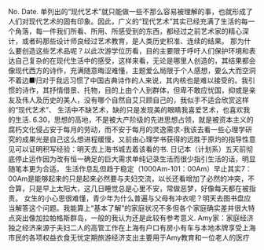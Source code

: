 No.
Date.
单列出的“现代艺术”就只能做一些不那么容易被理解的事，也就形成了人们对现代艺术的固有印象。因此，广义的“现代艺术”其实已经充满了生活的每一个角落，每一件我们所看、所用、所感受到的东西，都经过之前艺术家的精心深计，或者码那些设计师良经过艺术教育，是人类历史积准、连续的结果。
那为什么要创造这些艺术品呢？以此次游学位历看，目的主要限于呼吁人们保护环境和表达自己复杂的在现代生活中的感受，这样来看，无论是哪里人创造的，其结果都会像现代西方的诗作，充满随意晦涩难懂，主题爱么局限于个人感想，要么大而空洞不着边■归对于我远习惯了中国古典诗作的人来说，其内核也是难以接受的。我引惯的诗作，其抒情借景、托物，目的上由个人到群体，但卑不敢应忧国，抑或是亲友及伟人及历史的美人，没有哪个自然自艾只顾自己的，我似手不适合欣赏这样的“现代艺术”、
生活中不缺艺术，缺的只是发现美的眼睛我喜爱艺术，也喜欢我的生活.
6.30，思想的高地，不是被大产阶级的先进思想占领，就是被资本主义的腐朽文化侵占安于每月的劳动，而不安于每月的灵逸需求-我该去看一些心理学研究的成果光是自己这么想进程缓慢，又前由心理学书获得的远胜于原灼的指导性意见可以证明积写经验：明天去上海书城去着该看的书.
日记本（计划系）五天前彻底停止运作因为改有恒一确足的巨大需求单纯记录生活而很少指引生活的话，明显随笔本更为合适。
生活作息乱但趋于稳定（1000Am-101：00Am）早止其实7：00Am是能够起来的只是起来必然要与夫妇交流，以长还看增加了必然的冲突，不合算，只是早上太阳大，这几日睡觉总是心里不安，常做恶梦，好像每天都在被指责。
女生的小心思很难懂，青少年为什么普遍与父母有冲衣呢？明天去图书盘应当解答这个问题。我能算上“基本了解”的家庭状况不多但各个家庭确实差并很大特点突出像加拉帕格斯群岛，一般的我认为还是此较有参考意义.
Amy家：家庭经济独之经济来源于夫妇二人的高管工作在上海有户口有房小有车与本地本牌享受上海市民的各项权益衣食无忧定期旅游经济支出主要用于Amy教育和一位老人的医疗
